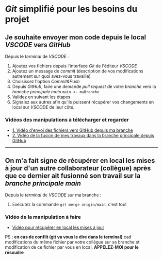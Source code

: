 # *Git* simplifié pour les besoins du projet

## Je souhaite envoyer mon code depuis le local *VSCODE* vers *GitHub*

Depuis le *terminal* de *VSCODE* :

1. Ajoutez vos fichiers depuis l'interface *Git* de l'éditeur *VSCODE*
2. Ajoutez un message de *commit* (description de vos modifications autrement sur quoi avez-vous travaillé)
3. Choisissez l'option *Commit&Push*
4. Depuis *GitHub*, faire une demande *pull request* de votre *branche* vers la *branche principale main* `main <- maBranche`
6. Validez en suivant les étapes
7. Signalez aux autres afin qu'ils puissent récupérer vos changements en local sur *VSCODE* de leur côté.

### Vidéos des manipulations à télécharger et regarder

- [1. Vidéo d'envoi des fichiers vers GitHub depuis ma branche](./videos/manipulation_vscode.mp4)
- [2. Vidéo de la fusion de mes travaux dans la branche principale depuis GitHub](./videos/manipulation_sur_github.mp4)
---

## On m'a fait signe de récupérer en local les mises à jour d'un autre collaborateur (collègue) après que ce dernier ait fusionné son travail sur la *branche principale main*

Depuis le *terminal* de *VSCODE* sur ma branche :
1. Exécutez la commande `git merge origin/main`, c'est tout

### Vidéo de la manipulation à faire

- [Vidéo pour récupérer en local les mises à jour](./videos/de_github_vers_ma_branche.mp4)


PS : **en cas de conflit (git va vous le dire dans le terminal)** cad modifications du même fichier par votre collègue sur sa branche et modification de ce fichier par vous en local, **APPELEZ-MOI pour le résoudre**